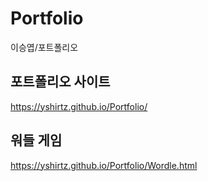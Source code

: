 # Portfolio
이승엽/포트폴리오

## 포트폴리오 사이트
https://yshirtz.github.io/Portfolio/

## 워들 게임
https://yshirtz.github.io/Portfolio/Wordle.html
